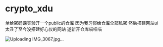# crypto_xdu
单给密码课实验开一个public的仓库 因为我习惯给仓库全部私密 然后搭建网站ui太丑了至今没搭建好心仪的网站 遂新开仓库喵喵喵


![Uploading IMG_3067.jpg…]()
